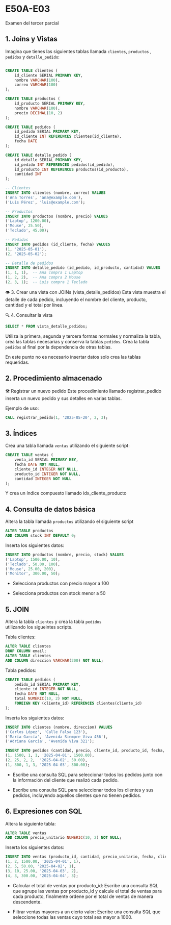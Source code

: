 # E50A-E03
Examen del tercer parcial

## 1. Joins y Vistas

Imagina que tienes las siguientes tablas llamada `clientes`, `productos` , `pedidos` y `detalle_pedido`:

```sql

CREATE TABLE clientes (
    id_cliente SERIAL PRIMARY KEY,
    nombre VARCHAR(100),
    correo VARCHAR(100)
);

CREATE TABLE productos (
    id_producto SERIAL PRIMARY KEY,
    nombre VARCHAR(100),
    precio DECIMAL(10, 2)
);

CREATE TABLE pedidos (
    id_pedido SERIAL PRIMARY KEY,
    id_cliente INT REFERENCES clientes(id_cliente),
    fecha DATE
);

CREATE TABLE detalle_pedido (
    id_detalle SERIAL PRIMARY KEY,
    id_pedido INT REFERENCES pedidos(id_pedido),
    id_producto INT REFERENCES productos(id_producto),
    cantidad INT
);

-- Clientes
INSERT INTO clientes (nombre, correo) VALUES
('Ana Torres', 'ana@example.com'),
('Luis Pérez', 'luis@example.com');

-- Productos
INSERT INTO productos (nombre, precio) VALUES
('Laptop', 1200.00),
('Mouse', 25.50),
('Teclado', 45.00);

-- Pedidos
INSERT INTO pedidos (id_cliente, fecha) VALUES
(1, '2025-05-01'),
(2, '2025-05-02');

-- Detalle de pedidos
INSERT INTO detalle_pedido (id_pedido, id_producto, cantidad) VALUES
(1, 1, 1),  -- Ana compra 1 Laptop
(1, 2, 2),  -- Ana compra 2 Mouse
(2, 3, 1);  -- Luis compra 1 Teclado
```

👁️ 3. Crear una vista con JOINs (vista_detalle_pedidos)
Esta vista muestra el detalle de cada pedido, incluyendo el nombre del cliente, producto, cantidad y el total por línea.


🔍 4. Consultar la vista
```sql
SELECT * FROM vista_detalle_pedidos;
```


Utiliza la primera, segunda y tercera formas normales y normaliza la tabla, crea las tablas necesarias y conserva la tablas `pedidos`. Crea la tabla `pedidos` al final por la dependencia de otras tablas.

En este punto no es necesario insertar datos solo crea las tablas requeridas.

## 2. Procedimiento almacenado

🛠️  Registrar un nuevo pedido
Este procedimiento llamado registrar_pedido inserta un nuevo pedido y sus detalles en varias tablas. 

Ejemplo de uso:
```sql
CALL registrar_pedido(1, '2025-05-20', 2, 3);
```

## 3. Índices

Crea una tabla llamada `ventas` utilizando el siguiente script:

```sql
CREATE TABLE ventas (
    venta_id SERIAL PRIMARY KEY,
    fecha DATE NOT NULL,
    cliente_id INTEGER NOT NULL,
    producto_id INTEGER NOT NULL,
    cantidad INTEGER NOT NULL
);
```

Y crea un índice compuesto llamado idx_cliente_producto

## 4. Consulta de datos básica

Altera la tabla llamada `productos` utilizando el
siguiente script

```sql
ALTER TABLE productos
ADD COLUMN stock INT DEFAULT 0;
```

Inserta los siguientes datos:

```sql
INSERT INTO productos (nombre, precio, stock) VALUES
('Laptop', 1500.00, 10),
('Teclado', 50.00, 100),
('Mouse', 25.00, 200),
('Monitor', 300.00, 50);
```

- Selecciona productos con precio mayor a 100

- Selecciona productos con stock menor a 50

## 5. JOIN

Altera la tabla `clientes` y crea la tabla `pedidos`  
utilizando los sigueintes scripts.

Tabla clientes:

```sql
ALTER TABLE clientes
DROP COLUMN email;
ALTER TABLE clientes
ADD COLUMN direccion VARCHAR(200) NOT NULL;
```

Tabla pedidos:

```sql
CREATE TABLE pedidos (
    pedido_id SERIAL PRIMARY KEY,
    cliente_id INTEGER NOT NULL,
    fecha DATE NOT NULL,
    total NUMERIC(10, 2) NOT NULL,
    FOREIGN KEY (cliente_id) REFERENCES clientes(cliente_id)
);
```

Inserta los siguientes datos:

```sql
INSERT INTO clientes (nombre, direccion) VALUES
('Carlos López', 'Calle Falsa 123'),
('María García', 'Avenida Siempre Viva 456'),
('Adriana García', 'Avenida Viva 321');
``` 
```sql
INSERT INTO pedidos (cantidad, precio, cliente_id, producto_id, fecha, total) VALUES
(1, 1500, 1, 1, '2025-04-01', 1500.00),
(2, 25, 2, 2,  '2025-04-02', 50.00),
(1, 300, 1, 3, '2025-04-03', 300.00);
``` 

- Escribe una consulta SQL para seleccionar todos los pedidos junto con la información del cliente que realizó cada pedido.


- Escribe una consulta SQL para seleccionar todos los clientes y sus pedidos, incluyendo aquellos clientes que no tienen pedidos.

## 6. Expresiones con SQL


Altera la siguiente tabla:  
```sql
ALTER TABLE ventas
ADD COLUMN precio_unitario NUMERIC(10, 2) NOT NULL;
``` 

Inserta los siguientes datos:
```sql
INSERT INTO ventas (producto_id, cantidad, precio_unitario, fecha, cliente_id) VALUES
(1, 2, 1500.00, '2025-04-01', 1),
(2, 5, 50.00, '2025-04-02', 1),
(3, 10, 25.00, '2025-04-03', 2),
(4, 3, 300.00, '2025-04-04', 3);
``` 

- Calcular el total de ventas por producto_id: Escribe una consulta SQL que agrupe 
las ventas por producto_id y calcule el total de ventas para cada producto, finalmente ordene
por el total de ventas de manera descendente.


- Filtrar ventas mayores a un cierto valor: Escribe una consulta SQL que seleccione todas las ventas cuyo total sea mayor a 1000.
